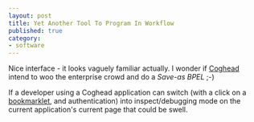 ```yaml
---
layout: post
title: Yet Another Tool To Program In Workflow
published: true
category:
- software
---
```

Nice interface - it looks vaguely familiar actually. I wonder if [Coghead](http://www.techcrunch.com/2006/10/11/coghead-goes-live-build-applications-visually/) intend to woo the enterprise crowd and do a _Save-as BPEL_ ;-)

If a developer using a Coghead application can switch (with a click on a [bookmarklet](http://en.wikipedia.org/wiki/Bookmarklet), and authentication) into inspect/debugging mode on the current application's current page that could be swell.

